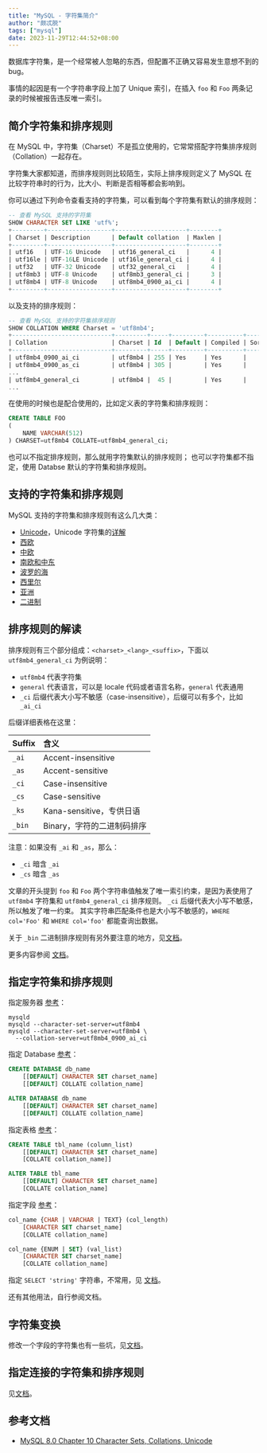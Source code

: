 ```yaml
---
title: "MySQL - 字符集简介"
author: "颇忒脱"
tags: ["mysql"]
date: 2023-11-29T12:44:52+08:00
---
```


<!--more-->

数据库字符集，是一个经常被人忽略的东西，但配置不正确又容易发生意想不到的bug。

事情的起因是有一个字符串字段上加了 Unique 索引，在插入 `foo` 和 `Foo` 两条记录的时候被报告违反唯一索引。

## 简介字符集和排序规则

在 MySQL 中，字符集（Charset）不是孤立使用的，它常常搭配字符集排序规则（Collation）一起存在。

字符集大家都知道，而排序规则则比较陌生，实际上排序规则定义了 MySQL 在比较字符串时的行为，比大小、判断是否相等都会影响到。

你可以通过下列命令查看支持的字符集，可以看到每个字符集有默认的排序规则：

```sql
-- 查看 MySQL 支持的字符集
SHOW CHARACTER SET LIKE 'utf%';
+---------+------------------+--------------------+--------+
| Charset | Description      | Default collation  | Maxlen |
+---------+------------------+--------------------+--------+
| utf16   | UTF-16 Unicode   | utf16_general_ci   |      4 |
| utf16le | UTF-16LE Unicode | utf16le_general_ci |      4 |
| utf32   | UTF-32 Unicode   | utf32_general_ci   |      4 |
| utf8mb3 | UTF-8 Unicode    | utf8mb3_general_ci |      3 |
| utf8mb4 | UTF-8 Unicode    | utf8mb4_0900_ai_ci |      4 |
+---------+------------------+--------------------+--------+
```

以及支持的排序规则：

```sql
-- 查看 MySQL 支持的字符集排序规则
SHOW COLLATION WHERE Charset = 'utf8mb4';
+----------------------------+---------+-----+---------+----------+---------+---------------+
| Collation                  | Charset | Id  | Default | Compiled | Sortlen | Pad_attribute |
+----------------------------+---------+-----+---------+----------+---------+---------------+
| utf8mb4_0900_ai_ci         | utf8mb4 | 255 | Yes     | Yes      |       0 | NO PAD        |
| utf8mb4_0900_as_ci         | utf8mb4 | 305 |         | Yes      |       0 | NO PAD        |
...
| utf8mb4_general_ci         | utf8mb4 |  45 |         | Yes      |       1 | PAD SPACE     |
...
```

在使用的时候也是配合使用的，比如定义表的字符集和排序规则：

```sql
CREATE TABLE FOO
(
    NAME VARCHAR(512)
) CHARSET=utf8mb4 COLLATE=utf8mb4_general_ci;
```

也可以不指定排序规则，那么就用字符集默认的排序规则；
也可以字符集都不指定，使用 Databse 默认的字符集和排序规则。

## 支持的字符集和排序规则

MySQL 支持的字符集和排序规则有这么几大类：

* [Unicode][c-unicode]，Unicode 字符集的[详解][c-u-c]
* [西欧][c-we]
* [中欧][c-ce]
* [南欧和中东][c-se-me]
* [波罗的海][c-b]
* [西里尔][c-c]
* [亚洲][c-a]
* [二进制][c-b]

[c-unicode]: https://dev.mysql.com/doc/refman/8.0/en/charset-unicode-sets.html
[c-we]: https://dev.mysql.com/doc/refman/8.0/en/charset-we-sets.html
[c-ce]: https://dev.mysql.com/doc/refman/8.0/en/charset-ce-sets.html
[c-se-me]: https://dev.mysql.com/doc/refman/8.0/en/charset-se-me-sets.html
[c-b]: https://dev.mysql.com/doc/refman/8.0/en/charset-baltic-sets.html
[c-c]: https://dev.mysql.com/doc/refman/8.0/en/charset-cyrillic-sets.html
[c-a]: https://dev.mysql.com/doc/refman/8.0/en/charset-asian-sets.html
[c-b]: https://dev.mysql.com/doc/refman/8.0/en/charset-binary-set.html 
[c-u-c]: https://dev.mysql.com/doc/refman/8.0/en/charset-unicode.html

## 排序规则的解读

排序规则有三个部分组成：`<charset>_<lang>_<suffix>`，下面以 `utf8mb4_general_ci` 为例说明：

* `utf8mb4` 代表字符集
* `general` 代表语言，可以是 locale 代码或者语言名称，`general` 代表通用
* `_ci` 后缀代表大小写不敏感（case-insensitive），后缀可以有多个，比如 `_ai_ci`

后缀详细表格在这里：

| Suffix | 含义                 |
|:-------|:--------------------|
| `_ai`  |	Accent-insensitive |
| `_as`  |	Accent-sensitive   |
| `_ci`  |	Case-insensitive   |
| `_cs`  |	Case-sensitive     |
| `_ks`  |	Kana-sensitive，专供日语 |
| `_bin` |	Binary，字符的二进制码排序 |

注意：如果没有 `_ai` 和 `_as`，那么：
* `_ci` 暗含 `_ai`
* `_cs` 暗含 `_as`

文章的开头提到  `foo` 和 `Foo` 两个字符串值触发了唯一索引约束，是因为表使用了 `utf8mb4` 字符集和 `utf8mb4_general_ci` 排序规则。
`_ci` 后缀代表大小写不敏感，所以触发了唯一约束。
其实字符串匹配条件也是大小写不敏感的，`WHERE col='Foo'` 和 `WHERE col='foo'` 都能查询出数据。

关于 `_bin` 二进制排序规则有另外要注意的地方，见[文档][10]。

更多内容参阅 [文档][7]。

## 指定字符集和排序规则

指定服务器 [参考][2]：

```shell
mysqld
mysqld --character-set-server=utf8mb4
mysqld --character-set-server=utf8mb4 \
  --collation-server=utf8mb4_0900_ai_ci
```

指定 Database [参考][3]：

```sql
CREATE DATABASE db_name
    [[DEFAULT] CHARACTER SET charset_name]
    [[DEFAULT] COLLATE collation_name]

ALTER DATABASE db_name
    [[DEFAULT] CHARACTER SET charset_name]
    [[DEFAULT] COLLATE collation_name]
```

指定表格 [参考][4]：

```sql
CREATE TABLE tbl_name (column_list)
    [[DEFAULT] CHARACTER SET charset_name]
    [COLLATE collation_name]]

ALTER TABLE tbl_name
    [[DEFAULT] CHARACTER SET charset_name]
    [COLLATE collation_name]
```

指定字段 [参考][5]：

```sql
col_name {CHAR | VARCHAR | TEXT} (col_length)
    [CHARACTER SET charset_name]
    [COLLATE collation_name]

col_name {ENUM | SET} (val_list)
    [CHARACTER SET charset_name]
    [COLLATE collation_name]
```

指定 `SELECT 'string'` 字符串，不常用，见 [文档][6]。

还有其他用法，自行参阅文档。

## 字符集变换

修改一个字段的字符集也有一些坑，见[文档][8]。

## 指定连接的字符集和排序规则

见[文档][9]。

## 参考文档

* [MySQL 8.0 Chapter 10 Character Sets, Collations, Unicode][1]


[1]: https://dev.mysql.com/doc/refman/8.0/en/charset.html
[2]: https://dev.mysql.com/doc/refman/8.0/en/charset-server.html
[3]: https://dev.mysql.com/doc/refman/8.0/en/charset-database.html
[4]: https://dev.mysql.com/doc/refman/8.0/en/charset-table.html
[5]: https://dev.mysql.com/doc/refman/8.0/en/charset-column.html
[6]: https://dev.mysql.com/doc/refman/8.0/en/charset-literal.html
[7]: https://dev.mysql.com/doc/refman/8.0/en/charset-collation-names.html
[8]: https://dev.mysql.com/doc/refman/8.0/en/charset-conversion.html
[9]: https://dev.mysql.com/doc/refman/8.0/en/charset-connection.html
[10]: https://dev.mysql.com/doc/refman/8.0/en/charset-binary-collations.html